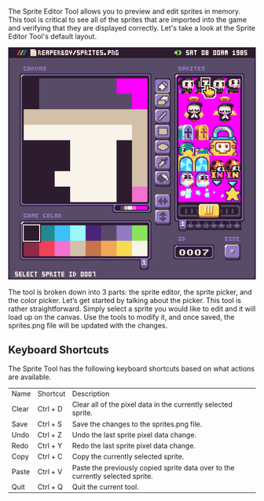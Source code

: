 The Sprite Editor Tool allows you to preview and edit sprites in memory. This tool is critical to see all of the sprites that are imported into the game and verifying that they are displayed correctly. Let's take a look at the Sprite Editor Tool's default layout.

![image alt text](images/SpriteTool_image_0.png)

The tool is broken down into 3 parts: the sprite editor, the sprite picker, and the color picker. Let’s get started by talking about the picker. This tool is rather straightforward. Simply select a sprite you would like to edit and it will load up on the canvas. Use the tools to modify it, and once saved, the sprites.png file will be updated with the changes.

## Keyboard Shortcuts

The Sprite Tool has the following keyboard shortcuts based on what actions are available.

<table>
  <tr>
    <td>Name</td>
    <td>Shortcut</td>
    <td>Description</td>
  </tr>
  <tr>
    <td>Clear</td>
    <td>Ctrl + D</td>
    <td>Clear all of the pixel data in the currently selected sprite.</td>
  </tr>
  <tr>
    <td>Save</td>
    <td>Ctrl + S</td>
    <td>Save the changes to the sprites.png file.</td>
  </tr>
  <tr>
    <td>Undo</td>
    <td>Ctrl + Z</td>
    <td>Undo the last sprite pixel data change.</td>
  </tr>
  <tr>
    <td>Redo</td>
    <td>Ctrl + Y</td>
    <td>Redo the last sprite pixel data change.</td>
  </tr>
  <tr>
    <td>Copy</td>
    <td>Ctrl + C</td>
    <td>Copy the currently selected sprite.</td>
  </tr>
  <tr>
    <td>Paste</td>
    <td>Ctrl + V</td>
    <td>Paste the previously copied sprite data over to the currently selected sprite.</td>
  </tr>
  <tr>
    <td>Quit</td>
    <td>Ctrl + Q</td>
    <td>Quit the current tool.</td>
  </tr>
</table>




